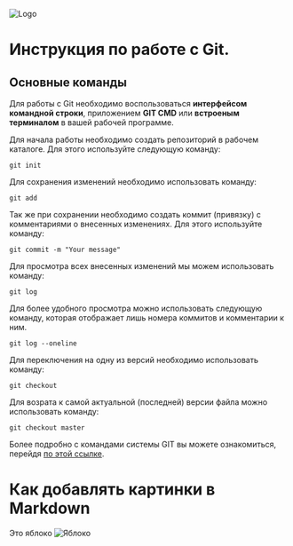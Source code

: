 ![Logo](https://git-scm.com/images/logo@2x.png)
# Инструкция по работе с Git.

## Основные команды

Для работы с Git необходимо воспользоваться **интерфейсом командной строки**, приложением **GIT CMD** или **встроеным терминалом** в вашей рабочей программе.

Для начала работы необходимо создать репозиторий в рабочем каталоге. Для этого используйте следующую команду:

```
git init
```
Для сохранения изменений необходимо использовать команду:
```
git add
```
Так же при сохранении необходимо создать коммит (привязку) с комментариями о внесенных изменениях. Для этого используйте команду:
```
git commit -m "Your message"
```
Для просмотра всех внесенных изменений мы можем использовать команду:
```
git log
```
Для более удобного просмотра можно использовать следующую команду, которая отображает лишь номера коммитов и комментарии к ним.
```
git log --oneline
```
Для переключения на одну из версий необходимо использовать команду:
```
git checkout
```
Для возрата к самой актуальной (последней) версии файла можно использовать команду:
```
git checkout master
```
Более подробно с командами системы GIT вы можете ознакомиться, перейдя [по этой ссылке](https://git-scm.com/book/ru/v2/%D0%9F%D1%80%D0%B8%D0%BB%D0%BE%D0%B6%D0%B5%D0%BD%D0%B8%D0%B5-C%3A-%D0%9A%D0%BE%D0%BC%D0%B0%D0%BD%D0%B4%D1%8B-Git-%D0%9E%D1%81%D0%BD%D0%BE%D0%B2%D0%BD%D1%8B%D0%B5-%D0%BA%D0%BE%D0%BC%D0%B0%D0%BD%D0%B4%D1%8B).


# Как добавлять картинки в Markdown

Это яблоко
![Яблоко](apple.jpg)